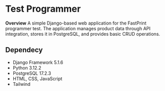 # Test Programmer
**Overview**
A simple Django-based web application for the FastPrint programmer test. The application manages product data through API integration, stores it in PostgreSQL, and provides basic CRUD operations.

## Dependecy
- Django Framework 5.1.6
- Python 3.12.2
- PostgreSQL 17.2.3
- HTML, CSS, JavaScript
- Tailwind
